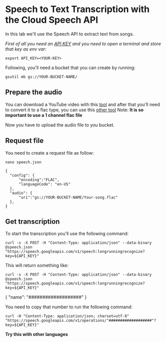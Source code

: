 # Speech to Text Transcription with the Cloud Speech API

In this lab we'll use the Speech API to extract text from songs.

_First of all you need an [API KEY](https://console.cloud.google.com/apis/credentials) and you need to open a terminal and store that key as env var:_

```
export API_KEY=<YOUR-KEY>
```

Following, you'll need a bucket that you can create by running: 
```
gsutil mb gs://YOUR-BUCKET-NAME/
```

## Prepare the audio

You can download a YouTube video with this [tool](https://yt1s.com/es88/youtube-to-mp3) and after that you'll need to convert it to a flac type, you can use this [other tool](https://convertio.co/es/mp3-flac/)
Note: **It is so important to use a 1 channel flac file**

Now you have to upload the audio file to you bucket.

## Request file

You need to create a request file as follow:
```
nano speech.json
```

```
{
  "config": {
      "encoding":"FLAC",
      "languageCode": "en-US"
  },
  "audio": {
      "uri":"gs://YOUR-BUCKET-NAME/Your-song.flac"
  },
}
```

## Get transcription

To start the transcription you'll use the following command:

```
curl -s -X POST -H "Content-Type: application/json" --data-binary @speech.json "https://speech.googleapis.com/v1/speech:longrunningrecognize?key=${API_KEY}"
```

This will return something like:

```
curl -s -X POST -H "Content-Type: application/json" --data-binary @speech.json "https://speech.googleapis.com/v1/speech:longrunningrecognize?key=${API_KEY}"
```
{
  "name": "###################"
}

You need to copy that number to run the following command:

```
curl -H "Content-Type: application/json; charset=utf-8" "https://speech.googleapis.com/v1/operations/"###################"?key=${API_KEY}"
```

**Try this with other languages**
